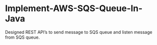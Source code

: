 # Implement-AWS-SQS-Queue-In-Java

Designed REST API’s to send message to SQS queue and listen message from SQS queue.
